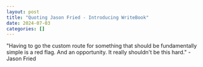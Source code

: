 ```yaml
---
layout: post
title: "Quoting Jason Fried - Introducing WriteBook"
date: 2024-07-03
categories: []
---
```


"Having to go the custom route for something that should be fundamentally simple is a red flag. And an opportunity. It really shouldn't be this hard." - Jason Fried
